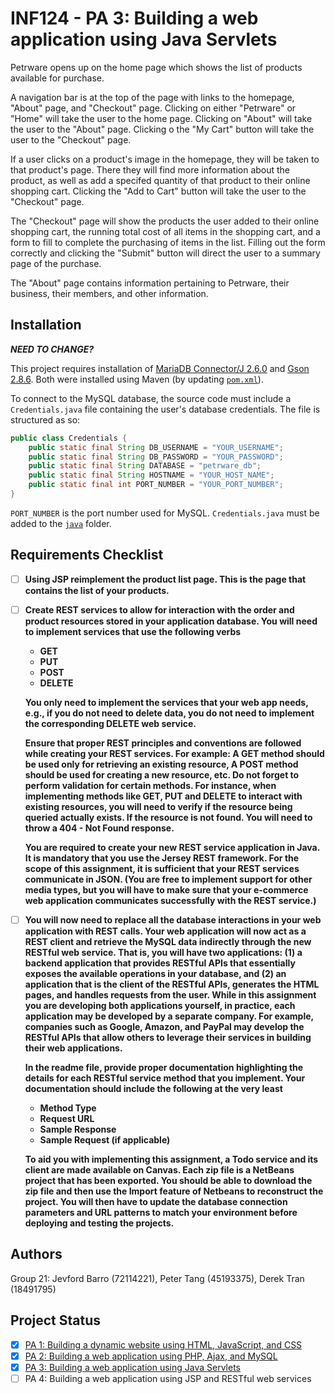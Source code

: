 # INF124 - PA 3: Building a web application using Java Servlets

Petrware opens up on the home page which shows the list of products available for purchase. 

A navigation bar is at the top of the page with links to the homepage, "About" page, and "Checkout" page. Clicking on either "Petrware" or "Home" will take the user to the home page. Clicking on "About" will take the user to the "About" page. Clicking o the "My Cart" button will take the user to the "Checkout" page.

If a user clicks on a product's image in the homepage, they will be taken to that product's page. There they will find more information about the product, as well as add a specifed quantity of that product to their online shopping cart. Clicking the "Add to Cart" button will take the user to the "Checkout" page.

The "Checkout" page will show the products the user added to their online shopping cart, the running total cost of all items in the shopping cart, and a form to fill to complete the purchasing of items in the list. Filling out the form correctly and clicking the "Submit" button will direct the user to a summary page of the purchase.

The "About" page contains information pertaining to Petrware, their business, their members, and other information.

## Installation

**_NEED TO CHANGE?_**

This project requires installation of [MariaDB Connector/J 2.6.0](https://mariadb.com/kb/en/about-mariadb-connector-j/#installing-mariadb-connectorj)
and [Gson 2.8.6](https://github.com/google/gson). Both were installed using Maven (by updating [`pom.xml`](pom.xml)). 

To connect to the MySQL database, the source code must include a `Credentials.java` file containing the user's database 
credentials. The file is structured as so:

```java
public class Credentials {
    public static final String DB_USERNAME = "YOUR_USERNAME";
    public static final String DB_PASSWORD = "YOUR_PASSWORD";
    public static final String DATABASE = "petrware_db";
    public static final String HOSTNAME = "YOUR_HOST_NAME";
    public static final int PORT_NUMBER = "YOUR_PORT_NUMBER";
}
```
`PORT_NUMBER` is the port number used for MySQL. `Credentials.java` must be added to the [`java`](src/main/java) folder.

## Requirements Checklist

- [ ] **Using JSP reimplement the product list page. This is the page that contains the list of your products.** 

- [ ] **Create REST services to allow for interaction with the order and product resources stored in your application 
database. You will need to implement services that use the following verbs**
    - **GET**
    - **PUT**
    - **POST**
    - **DELETE**
    
    **You only need to implement the services that your web app needs, e.g.,  if you do not need to delete data, you do 
    not need to implement the corresponding DELETE web service.**
  
    **Ensure that proper REST principles and conventions are followed while creating your REST services. For example: A 
    GET method should be used only for retrieving an existing resource, A POST method should be used for creating a new 
    resource, etc. Do not forget to perform validation for certain methods. For instance, when implementing methods like
     GET, PUT and DELETE to interact with existing resources, you will need to verify if the resource being queried 
     actually exists. If the resource is not found. You will need to throw a 404 - Not Found response.**
  
    **You are required to create your new REST service application in Java. It is mandatory that you use the Jersey REST 
    framework.  For the scope of this assignment, it is sufficient that your REST services communicate in JSON. (You are 
    free to implement support for other media types, but you will have to make sure that your e-commerce web application 
    communicates successfully with the REST service.)**
    
- [ ] **You will now need to replace all the database interactions in your web application with REST calls. Your web 
application will now act as a REST client and retrieve the MySQL data indirectly through the new RESTful web service. 
That is, you will have two applications: (1) a backend application that provides RESTful APIs that essentially exposes 
the available operations in your database, and (2) an application that is the client of the RESTful APIs, generates the 
HTML pages, and handles requests from the user.  While in this assignment you are developing both applications yourself, 
in practice, each application may be developed by a separate company. For example, companies such as Google, Amazon, and 
PayPal may develop the RESTful APIs that allow others to leverage their services in building their web applications.** 

    **In the readme file, provide proper documentation highlighting the details for each RESTful service method that you 
implement. Your documentation should include the following at the very least**
    - **Method Type**
    - **Request URL**
    - **Sample Response**
    - **Sample Request (if applicable)**
      
    **To aid you with implementing this assignment, a Todo service and its client are made available on Canvas. Each zip 
    file is a NetBeans project that has been exported. You should be able to download the zip file and then use the 
    Import feature of Netbeans to reconstruct the project. You will then have to update the database connection 
    parameters and URL patterns to match your environment before deploying and testing the projects.** 

## Authors
Group 21: Jevford Barro (72114221), Peter Tang (45193375), Derek Tran (18491795)

## Project Status
- [x] [PA 1: Building a dynamic website using HTML, JavaScript, and CSS](docs/pa1.md)
- [x] [PA 2: Building a web application using PHP, Ajax, and MySQL](docs/pa2.md) 
- [X] [PA 3: Building a web application using Java Servlets](docs/pa3.md)
- [ ] PA 4: Building a web application using JSP and RESTful web services 
